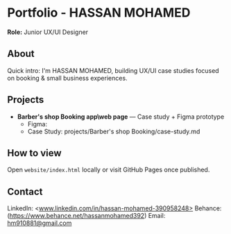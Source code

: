 # Portfolio - HASSAN MOHAMED

**Role:** Junior UX/UI Designer

## About
Quick intro: I'm HASSAN MOHAMED, building UX/UI case studies focused on booking & small business experiences.

## Projects
- **Barber's shop Booking app\web page** — Case study + Figma prototype  
  - Figma: <paste your figma link here>  
  - Case Study: projects/Barber's shop Booking/case-study.md

## How to view
Open `website/index.html` locally or visit GitHub Pages once published.

## Contact
LinkedIn: <www.linkedin.com/in/hassan-mohamed-390958248>
Behance: (https://www.behance.net/hassanmohamed392)
Email: hm910881@gmail.com
